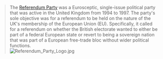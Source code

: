 > The [Referendum Party](https://en.wikipedia.org/wiki/Referendum_Party) was a Eurosceptic, single-issue political party that was active in the United Kingdom from 1994 to 1997. The party's sole objective was for a referendum to be held on the nature of the UK's membership of the European Union (EU). Specifically, it called for a referendum on whether the British electorate wanted to either be part of a federal European state or revert to being a sovereign nation that was part of a European free-trade bloc without wider political functions.   
> ![Referendum_Party_Logo.jpg](https://i.loli.net/2019/03/30/5c9ec11a27ab7.jpg)

<script async src="//pagead2.googlesyndication.com/pagead/js/adsbygoogle.js"></script>
<script>
     (adsbygoogle = window.adsbygoogle || []).push({
          google_ad_client: "ca-pub-4161171709893056",
          enable_page_level_ads: true
     });
</script>

<script async src="//pagead2.googlesyndication.com/pagead/js/adsbygoogle.js"></script>
<ins class="adsbygoogle"
     style="display:block; text-align:center;"
     data-ad-layout="in-article"
     data-ad-format="fluid"
     data-ad-client="ca-pub-4161171709893056"
     data-ad-slot="3017846475"></ins>
<script>
     (adsbygoogle = window.adsbygoogle || []).push({});
</script>
